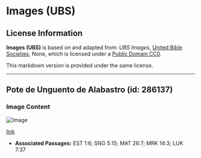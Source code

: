 # Images (UBS)

## License Information

**Images (UBS)** is based on and adapted from: _UBS Images_, [United Bible Societies](https://unitedbiblesocieties.org/), None, which is licensed under a [Public Domain CC0](https://creativecommons.org/public-domain/cc0/).

This markdown version is provided under the same license.



--------------------------------

## Pote de Unguento de Alabastro (id: 286137)

### Image Content

![Image](https://cdn.aquifer.bible/aquifer-content/resources/Media/WEB-0494_alabaster_oinment_pot.jpg)

[link](https://cdn.aquifer.bible/aquifer-content/resources/Media/WEB-0494_alabaster_oinment_pot.jpg)

* **Associated Passages:** EST 1:6; SNG 5:15; MAT 26:7; MRK 14:3; LUK 7:37

